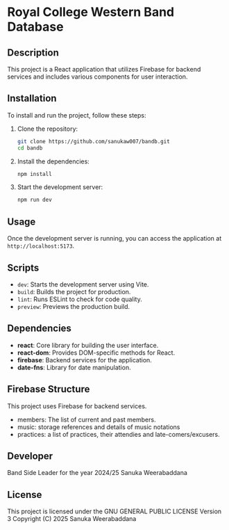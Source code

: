 # Royal College Western Band Database

## Description
This project is a React application that utilizes Firebase for backend services and includes various components for user interaction.

## Installation
To install and run the project, follow these steps:

1. Clone the repository:
   ```bash
   git clone https://github.com/sanukaw007/bandb.git
   cd bandb
   ```

2. Install the dependencies:
   ```bash
   npm install
   ```

3. Start the development server:
   ```bash
   npm run dev
   ```

## Usage
Once the development server is running, you can access the application at `http://localhost:5173`.

## Scripts
- `dev`: Starts the development server using Vite.
- `build`: Builds the project for production.
- `lint`: Runs ESLint to check for code quality.
- `preview`: Previews the production build.

## Dependencies
- **react**: Core library for building the user interface.
- **react-dom**: Provides DOM-specific methods for React.
- **firebase**: Backend services for the application.
- **date-fns**: Library for date manipulation.

## Firebase Structure
This project uses Firebase for backend services.
- members: The list of current and past members.
- music: storage references and details of music notations
- practices: a list of practices, their attendies and late-comers/excusers.

## Developer
Band Side Leader for the year 2024/25
Sanuka Weerabaddana

## License
This project is licensed under the GNU GENERAL PUBLIC LICENSE Version 3
Copyright (C) 2025 Sanuka Weerabaddana